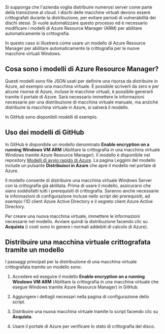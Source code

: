 Si supponga che l'azienda voglia distribuire numerosi server come parte della transizione al cloud. I dischi delle macchine virtuali devono essere crittografati durante la distribuzione, per evitare periodi di vulnerabilità dei dischi stessi. Si vuole automatizzare questo processo ed è necessario modificare i modelli di Azure Resource Manager (ARM) per abilitare automaticamente la crittografia.

In questo caso si illustrerà come usare un modello di Azure Resource Manager per abilitare automaticamente la crittografia per le nuove macchine virtuali Windows.

## <a name="what-are-azure-resource-manager-templates"></a>Cosa sono i modelli di Azure Resource Manager?

Questi modelli sono file JSON usati per definire una risorsa da distribuire in Azure, ad esempio una macchina virtuale. È possibile scriverli da zero e per alcune risorse di Azure, incluse le macchine virtuali, è possibile generarli tramite il portale di Azure. Sarà necessario immettere le informazioni necessarie per una distribuzione di macchina virtuale manuale, ma anziché distribuire la macchina virtuale in Azure, si salverà il modello.

In GitHub sono disponibili modelli di esempio.

## <a name="using-github-templates"></a>Uso dei modelli di GitHub

In GitHub è disponibile un modello denominato **Enable encryption on a running Windows VM ARM** (Abilitare la crittografia in una macchina virtuale Windows tramite Azure Resource Manager). Il modello è disponibile nel repository [Modelli di avvio rapido di Azure](https://github.com/Azure/azure-quickstart-templates). La pagina Leggimi del modello include un pulsante **Distribuisci in Azure** che apre il modello nel portale di Azure.

Il modello consente di distribuire una macchina virtuale Windows Server con la crittografia già abilitata. Prima di usare il modello, assicurarsi che siano soddisfatti tutti i prerequisiti di crittografia. Saranno anche necessarie le informazioni di configurazione incluse nello script dei prerequisiti, ad esempio l'ID client Azure Active Directory e il segreto client Azure Active Directory.

Per creare una nuova macchina virtuale, immettere le informazioni necessarie nel modello. Avviare quindi la distribuzione facendo clic su **Acquista** (i costi sono in genere i normali addebiti di calcolo di Azure).

## <a name="deploy-an-encrypted-vm-by-using-a-template"></a>Distribuire una macchina virtuale crittografata tramite un modello

I passaggi principali per la distribuzione di una macchina virtuale crittografata tramite un modello sono:

1. Accedere ed eseguire il modello **Enable encryption on a running Windows VM ARM** (Abilitare la crittografia in una macchina virtuale che esegue Windows tramite Azure Resource Manager) in GitHub.

1. Aggiungere i dettagli necessari nella pagina di configurazione dello script.

1. Distribuire una nuova macchina virtuale tramite lo script facendo clic su **Acquista**.

1. Usare il portale di Azure per verificare lo stato di crittografia del disco.
